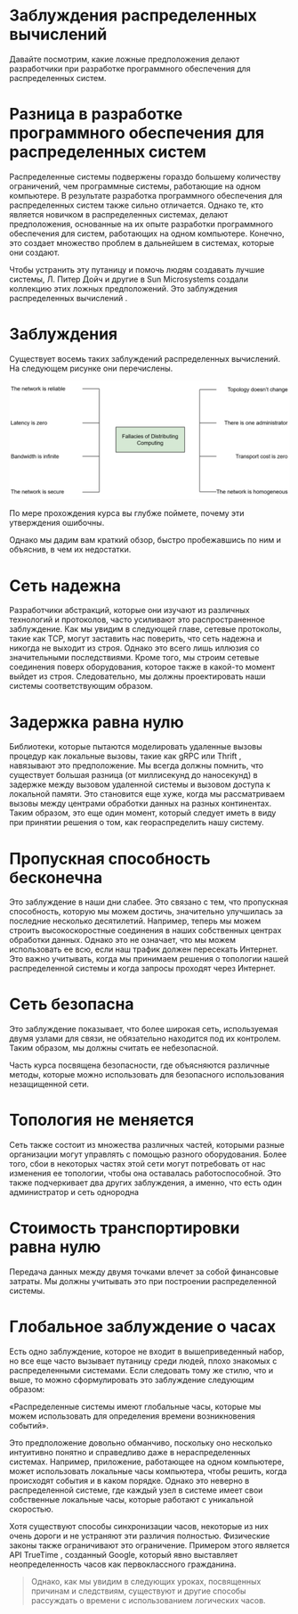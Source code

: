 # Заблуждения распределенных вычислений
Давайте посмотрим, какие ложные предположения делают разработчики при разработке программного обеспечения для распределенных систем.

# Разница в разработке программного обеспечения для распределенных систем
Распределенные системы подвержены гораздо большему количеству ограничений, чем программные системы, работающие на одном компьютере. В результате разработка программного обеспечения для распределенных систем также сильно отличается. Однако те, кто является новичком в распределенных системах, делают предположения, основанные на их опыте разработки программного обеспечения для систем, работающих на одном компьютере. Конечно, это создает множество проблем в дальнейшем в системах, которые они создают.

Чтобы устранить эту путаницу и помочь людям создавать лучшие системы, Л. Питер Дойч и другие в Sun Microsystems создали коллекцию этих ложных предположений. Это заблуждения распределенных вычислений .

# Заблуждения
Существует восемь таких заблуждений распределенных вычислений. На следующем рисунке они перечислены.

![img.png](img/3.png)

По мере прохождения курса вы глубже поймете, почему эти утверждения ошибочны.

Однако мы дадим вам краткий обзор, быстро пробежавшись по ним и объяснив, в чем их недостатки.

# Сеть надежна
Разработчики абстракций, которые они изучают из различных технологий и протоколов, часто усиливают это распространенное заблуждение. Как мы увидим в следующей главе, сетевые протоколы, такие как TCP, могут заставить нас поверить, что сеть надежна и никогда не выходит из строя. Однако это всего лишь иллюзия со значительными последствиями. Кроме того, мы строим сетевые соединения поверх оборудования, которое также в какой-то момент выйдет из строя. Следовательно, мы должны проектировать наши системы соответствующим образом.

# Задержка равна нулю
Библиотеки, которые пытаются моделировать удаленные вызовы процедур как локальные вызовы, такие как gRPC или Thrift , навязывают это предположение. Мы всегда должны помнить, что существует большая разница (от миллисекунд до наносекунд) в задержке между вызовом удаленной системы и вызовом доступа к локальной памяти. Это становится еще хуже, когда мы рассматриваем вызовы между центрами обработки данных на разных континентах. Таким образом, это еще один момент, который следует иметь в виду при принятии решения о том, как геораспределить нашу систему.

# Пропускная способность бесконечна
Это заблуждение в наши дни слабее. Это связано с тем, что пропускная способность, которую мы можем достичь, значительно улучшилась за последние несколько десятилетий. Например, теперь мы можем строить высокоскоростные соединения в наших собственных центрах обработки данных. Однако это не означает, что мы можем использовать ее всю, если наш трафик должен пересекать Интернет. Это важно учитывать, когда мы принимаем решения о топологии нашей распределенной системы и когда запросы проходят через Интернет.

# Сеть безопасна
Это заблуждение показывает, что более широкая сеть, используемая двумя узлами для связи, не обязательно находится под их контролем. Таким образом, мы должны считать ее небезопасной.

Часть курса посвящена безопасности, где объясняются различные методы, которые можно использовать для безопасного использования незащищенной сети.

# Топология не меняется
Сеть также состоит из множества различных частей, которыми разные организации могут управлять с помощью разного оборудования. Более того, сбои в некоторых частях этой сети могут потребовать от нас изменения ее топологии, чтобы она оставалась работоспособной. Это также подчеркивает два других заблуждения, а именно, что есть один администратор и сеть однородна

# Стоимость транспортировки равна нулю
Передача данных между двумя точками влечет за собой финансовые затраты. Мы должны учитывать это при построении распределенной системы.

# Глобальное заблуждение о часах
Есть одно заблуждение, которое не входит в вышеприведенный набор, но все еще часто вызывает путаницу среди людей, плохо знакомых с распределенными системами. Если следовать тому же стилю, что и выше, то можно сформулировать это заблуждение следующим образом:

«Распределенные системы имеют глобальные часы, которые мы можем использовать для определения времени возникновения событий».

Это предположение довольно обманчиво, поскольку оно несколько интуитивно понятно и справедливо даже в нераспределенных системах. Например, приложение, работающее на одном компьютере, может использовать локальные часы компьютера, чтобы решить, когда происходят события и в каком порядке. Однако это неверно в распределенной системе, где каждый узел в системе имеет свои собственные локальные часы, которые работают с уникальной скоростью.

Хотя существуют способы синхронизации часов, некоторые из них очень дороги и не устраняют эти различия полностью. Физические законы также ограничивают это ограничение. Примером этого является API TrueTime , созданный Google, который явно выставляет неопределенность часов как первоклассного гражданина.

> Однако, как мы увидим в следующих уроках, посвященных причинам и следствиям, существуют и другие способы рассуждать о времени с использованием логических часов.
